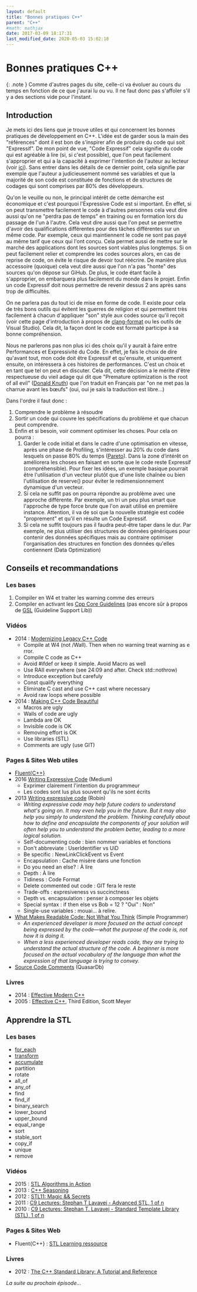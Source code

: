 ```yaml
---
layout: default
title: "Bonnes pratiques C++"
parent: "C++"
#math: mathjax
date: 2017-03-09 18:17:31
last_modified_date: 2020-05-03 15:02:18
---
```


# Bonnes pratiques C++

{: .note }
Comme d'autres pages du site, celle-ci va évoluer au cours du temps en fonction de ce que j'aurai lu ou vu. Il ne faut donc pas s'affoler s'il y a des sections vide pour l'instant.


## Introduction

Je mets ici des liens que je trouve utiles et qui concernent les bonnes pratiques de développement en C++. L'idée est de garder sous la main des "références" dont il est bon de s'inspirer afin de produire du code qui soit "Expressif". De mon point de vue, "Code Expressif" cela signifie du code qui est agréable à lire (si, si c'est possible), que l'on peut facilement s'approprier et qui a la capacité à exprimer l'intention de l'auteur au lecteur (voir [ici](https://medium.com/%40daniel.oliver.king/writing-expressive-code-b69ef7a5a2fa#.cynqxz1z2)). Sans entrer dans les détails de ce dernier point, cela signifie par exemple que l'auteur a judicieusement nommé ses variables et que la majorité de son code est constituée de fonctions et de structures de codages qui sont comprises par 80% des développeurs.

Qu'on le veuille ou non, le principal intérêt de cette démarche est économique et c'est pourquoi l'Expressive Code est si important. En effet, si on peut transmettre facilement le code à d'autres personnes cela veut dire aussi qu'on ne "perdra pas de temps" en training ou en formation lors du passage de l'un à l'autre. Cela veut dire aussi que l'on peut se permettre d'avoir des qualifications différentes pour des tâches différentes sur un même code. Par exemple, ceux qui maintiennent le code ne sont pas payé au même tarif que ceux qui l'ont conçu. Cela permet aussi de mettre sur le marché des applications dont les sources sont viables plus longtemps. Si on peut facilement relier et comprendre les codes sources alors, en cas de reprise de code, on évite le risque de devoir tout réécrire. De manière plus accessoire (quoique) cela veut dire aussi que l'on n'a pas "honte" des sources qu'on dépose sur GiHub. De plus, le code étant facile à s'approprier, on embarquera plus facilement du monde dans le projet. Enfin un code Expressif doit nous permettre de revenir dessus 2 ans après sans trop de difficultés.

On ne parlera pas du tout ici de mise en forme de code. Il existe pour cela de très bons outils qui évitent les guerres de religion et qui permettent très facilement à chacun d'appliquer "son" style aux codes source qu'il reçoit (voir cette page d'introduction à propos de [clang-format](https://www.40tude.fr/a-propos-de-clang-format/) ou les outils de Visual Studio). Cela dit, la façon dont le code est formaté participe à sa bonne compréhension.

Nous ne parlerons pas non plus ici des choix qu'il y aurait à faire entre Performances et Expressivité du Code. En effet, je fais le choix de dire qu'avant tout, mon code doit être Expressif et qu'ensuite, et uniquement ensuite, on intéressera à ces histoires de performances. C'est un choix et en tant que tel on peut en discuter. Cela dit, cette décision a le mérite d'être respectueuse du vieil adage qui dit que "Premature optimization is the root of all evil" ([Donald Knuth](http://web.archive.org/web/20130731202547/http%3A//pplab.snu.ac.kr/courses/adv_pl05/papers/p261-knuth.pdf)) que l'on traduit en Français par "on ne met pas la charrue avant les bœufs" (oui, oui je sais la traduction est libre...)

Dans l'ordre il faut donc :

1. Comprendre le problème à résoudre
2. Sortir un code qui couvre les spécifications du problème et que chacun peut comprendre.
3. Enfin et si besoin, voir comment optimiser les choses. Pour cela on pourra :
   1. Garder le code initial et dans le cadre d'une optimisation en vitesse, après une phase de Profiling, s'intéresser au 20% du code dans lesquels on passe 80% du temps ([Pareto](https://fr.wikipedia.org/wiki/Principe_de_Pareto)). Dans la zone d’intérêt on améliorera les choses en faisant en sorte que le code reste Expressif (compréhensible). Pour fixer les idées, un exemple basique pourrait être l'utilisation d'un vecteur plutôt que d'une liste chaînée ou bien l'utilisation de reserve() pour éviter le redimensionnement dynamique d'un vecteur.
   2. Si cela ne suffit pas on pourra répondre au problème avec une approche différente. Par exemple, un tri un peu plus smart que l'approche de type force brute que l'on avait utilisé en première instance. Attention, il va de soi que la nouvelle stratégie est codée "proprement" et qu'il en résulte un Code Expressif.
   3. Si cela ne suffit toujours pas il faudra peut-être taper dans le dur. Par exemple, ne plus utiliser des structures de données génériques pour contenir des données spécifiques mais au contraire optimiser l'organisation des structures en fonction des données qu'elles contiennent (Data Optimization)









## Conseils et recommandations

### Les bases

1. Compiler en W4 et traiter les warning comme des erreurs
2. Compiler en activant les [Cpp Core Guidelines](https://github.com/isocpp/CppCoreGuidelines) (pas encore sûr à propos de [GSL](https://github.com/Microsoft/GSL) (Guideline Support Lib))

### Vidéos

* 2014 : [Modernizing Legacy C++ Code](https://www.youtube.com/watch?v=LDxAgMe6D18)
  + Compile at W4 (not /Wall). Then when no warning treat warning as error.
  + Compile C code as C++
  + Avoid #ifdef or keep it simple. Avoid Macro as well
  + Use RAII everywhere (see 24:09 and after. Check std::nothrow)
  + Introduce exception but carefuly
  + Const qualify everything
  + Eliminate C cast and use C++ cast where necessary
  + Avoid raw loops where possible
* 2014 : [Making C++ Code Beautiful](https://www.youtube.com/watch?v=BiYliKliFvs&t=1037s)
  + Macros are ugly
  + Walls of code are ugly
  + Lambda are OK
  + Invisible code is OK
  + Removing effort is OK
  + Use libraries (STL)
  + Comments are ugly (use GIT)

### Pages & Sites Web utiles

* [Fluent{C++}](http://www.fluentcpp.com/posts/)
* 2016 [Writing Expressive Code](https://medium.com/%40daniel.oliver.king/writing-expressive-code-b69ef7a5a2fa#.cynqxz1z2) (Medium)
  + Exprimer clairement l'intention du programmeur
  + Les codes sont lus plus souvent qu'ils ne sont écrits
* 2013 [Writing expressive code](https://robinwinslow.uk/2013/11/22/expressive-coding/) (Robin)
  + *Writing expressive code may help future coders to understand what's going on. It may even help you in the future. But it may also help you simply to understand the problem. Thinking carefully about how to define and encapsulate the components of your solution will often help you to understand the problem better, leading to a more logical solution.*
  + Self-documenting code : bien nommer variables et fonctions
  + Don't abbreviate : UserIdentifier vs UiD
  + Be specific : NewLinkClickEvent vs Event
  + Encapsulation : Cache misère dans une fonction
  + Do you need an else? : À lire
  + Depth : À lire
  + Tidiness : Code Format
  + Delete commented out code : GIT fera le reste
  + Trade-offs : expresiveness vs succinctness
  + Depth vs. encapsulation : penser à composer les objets
  + Special syntax : if then else vs Bob = 12 ? "Oui" : Non"
  + Single-use variables : mouai... à relire.
* [What Makes Readable Code: Not What You Think](https://simpleprogrammer.com/2013/04/14/what-makes-code-readable-not-what-you-think/) (Simple Programmer)
  + *An experienced developer is more focused on the actual concept being expressed by the code—what the purpose of the code is, not how it is doing it.*
  + *When a less experienced developer reads code, they are trying to understand the actual structure of the code. A beginner is more focused on the actual vocabulary of the language than what the expression of that language is trying to convey.*
* [Source Code Comments](https://blog.quasardb.net/source-code-comments/) (QuasarDb)

### Livres

* 2014 : [Effective Modern C++](https://www.amazon.fr/Effective-Modern-C-Scott-Meyers/dp/1491903996/ref%3Dsr_1_1?ie=UTF8&qid=1489072425&sr=8-1&keywords=Effective+Modern+C%2B%2B)
* 2005 : [Effective C++](https://www.amazon.fr/Effective-Specific-Improve-Programs-Designs/dp/0321334876/ref%3Dpd_sim_14_1?_encoding=UTF8&psc=1&refRID=F6NX98S5KCC1AZRQZHD1), Third Edition, Scott Meyer







## Apprendre la STL

### Les bases

* [for_each](http://en.cppreference.com/w/cpp/algorithm/for_each)
* [transform](http://en.cppreference.com/w/cpp/algorithm/transform)
* [accumulate](http://en.cppreference.com/w/cpp/algorithm/accumulate)
* partition
* rotate
* all_of
* any_of
* find
* find_if
* binary_search
* lower_bound
* upper_bound
* equal_range
* sort
* stable_sort
* copy_if
* unique
* remove

### Vidéos

* 2015 : [STL Algorithms in Action](https://channel9.msdn.com/events/CPP/CppCon-2015/CPPConD02V028)
* 2013 : [C++ Seasoning](https://channel9.msdn.com/events/GoingNative/2013/Cpp-Seasoning)
* 2012 : [STL11: Magic && Secrets](https://channel9.msdn.com/events/GoingNative/GoingNative-2012/STL11-Magic-Secrets)
* 2011 : [C9 Lectures: Stephan T Lavavej - Advanced STL, 1 of n](https://channel9.msdn.com/Series/C9-Lectures-Stephan-T-Lavavej-Standard-Template-Library-STL-/C9-Lectures-Introduction-to-STL-with-Stephan-T-Lavavej)
* 2010 : [C9 Lectures: Stephan T. Lavavej - Standard Template Library (STL), 1 of n](https://channel9.msdn.com/Series/C9-Lectures-Stephan-T-Lavavej-Standard-Template-Library-STL-/C9-Lectures-Introduction-to-STL-with-Stephan-T-Lavavej)

### Pages & Sites Web

* Fluent{C++} : [STL Learning ressource](http://www.fluentcpp.com/stl-learning-resource/)

### Livres

* 2012 : [The C++ Standard Library: A Tutorial and Reference](https://www.amazon.fr/Standard-Library-Tutorial-Reference/dp/0321623215/ref%3Dsr_1_1?ie=UTF8&qid=1489072845&sr=8-1&keywords=0321623215)



*La suite au prochain épisode...*

